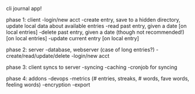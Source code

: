 cli journal app!

phase 1: client
-login/new acct
-create entry, save to a hidden directory, update local data about available entries
-read past entry, given a date [on local entries]
-delete past entry, given a date (though not recommended!) [on local entries]
-update current entry [on local entry]

phase 2: server
-database, webserver (case of long entries?)
-create/read/update/delete
-login/new acct

phase 3: client syncs to server
-syncing
-caching
-cronjob for syncing

phase 4: addons
-devops
-metrics (# entries, streaks, # words, fave words, feeling words)
-encryption
-export
